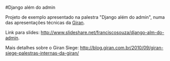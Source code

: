 #Django além do admin

Projeto de exemplo apresentado na palestra "Django além do admin", numa das apresentações técnicas da [Giran](http://www.giran.com.br).

Link para slides: <http://www.slideshare.net/franciscosouza/django-alm-do-admin>.

Mais detalhes sobre o Giran Siege: <http://blog.giran.com.br/2010/09/giran-siege-palestras-internas-da-giran/>
